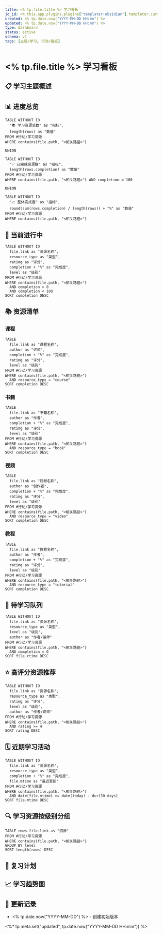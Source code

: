 ```yaml
---
title: <% tp.file.title %> 学习看板
jd_id: <% this.app.plugins.plugins["templater-obsidian"].templater.current_functions_object.user.jd_id() %>
created: <% tp.date.now("YYYY-MM-DD HH:mm") %>
updated: <% tp.date.now("YYYY-MM-DD HH:mm") %>
type: dashboard
status: active
schema: v1
tags: [主题/学习, 行动/看板]
---
```


# <% tp.file.title %> 学习看板

## 📋 学习主题概述

<!-- 简要描述这个学习看板涵盖的主题范围和学习目标 -->

## 📊 进度总览

<!--
使用dataview查询展示学习资源的整体完成情况
这里会展示各类型学习资源的总数、完成数、完成百分比
-->

```dataview
TABLE WITHOUT ID
  "📚 学习资源总数" as "指标",
  length(rows) as "数值"
FROM #行动/学习资源
WHERE contains(file.path, "<相关路径>")

UNION

TABLE WITHOUT ID
  "✅ 已完成资源数" as "指标",
  length(rows.completion) as "数值"
FROM #行动/学习资源
WHERE contains(file.path, "<相关路径>") AND completion = 100

UNION

TABLE WITHOUT ID
  "📈 整体完成度" as "指标",
  round(sum(rows.completion) / length(rows)) + "%" as "数值"
FROM #行动/学习资源
WHERE contains(file.path, "<相关路径>")
```

## 🔄 当前进行中

<!--
使用dataview查询展示正在学习的资源
这里会展示进度在1-99%之间的资源
-->

```dataview
TABLE WITHOUT ID
  file.link as "资源名称",
  resource_type as "类型",
  rating as "评分",
  completion + "%" as "完成度",
  level as "级别"
FROM #行动/学习资源
WHERE contains(file.path, "<相关路径>")
  AND completion > 0
  AND completion < 100
SORT completion DESC
```

## 📚 资源清单

### 课程

```dataview
TABLE
  file.link as "课程名称",
  author as "讲师",
  completion + "%" as "完成度",
  rating as "评分",
  level as "级别"
FROM #行动/学习资源
WHERE contains(file.path, "<相关路径>")
  AND resource_type = "course"
SORT completion DESC
```

### 书籍

```dataview
TABLE
  file.link as "书籍名称",
  author as "作者",
  completion + "%" as "完成度",
  rating as "评分",
  level as "级别"
FROM #行动/学习资源
WHERE contains(file.path, "<相关路径>")
  AND resource_type = "book"
SORT completion DESC
```

### 视频

```dataview
TABLE
  file.link as "视频名称",
  author as "创作者",
  completion + "%" as "完成度",
  rating as "评分",
  level as "级别"
FROM #行动/学习资源
WHERE contains(file.path, "<相关路径>")
  AND resource_type = "video"
SORT completion DESC
```

### 教程

```dataview
TABLE
  file.link as "教程名称",
  author as "作者",
  completion + "%" as "完成度",
  rating as "评分",
  level as "级别"
FROM #行动/学习资源
WHERE contains(file.path, "<相关路径>")
  AND resource_type = "tutorial"
SORT completion DESC
```

## 📝 待学习队列

<!--
使用dataview查询展示尚未开始学习的资源
这里会展示进度为0%的资源
-->

```dataview
TABLE WITHOUT ID
  file.link as "资源名称",
  resource_type as "类型",
  level as "级别",
  author as "作者/讲师"
FROM #行动/学习资源
WHERE contains(file.path, "<相关路径>")
  AND completion = 0
SORT file.ctime DESC
```

## ⭐ 高评分资源推荐

<!--
使用dataview查询展示高评分的学习资源
这里会展示评分在4分及以上的资源
-->

```dataview
TABLE WITHOUT ID
  file.link as "资源名称",
  resource_type as "类型",
  rating as "评分",
  level as "级别",
  author as "作者/讲师"
FROM #行动/学习资源
WHERE contains(file.path, "<相关路径>")
  AND rating >= 4
SORT rating DESC
```

## 🗓️ 近期学习活动

<!--
使用dataview查询展示近期更新过的学习资源
这里会展示最近30天内更新过的资源
-->

```dataview
TABLE WITHOUT ID
  file.link as "资源名称",
  resource_type as "类型",
  completion + "%" as "完成度",
  file.mtime as "最近更新"
FROM #行动/学习资源
WHERE contains(file.path, "<相关路径>")
  AND date(file.mtime) >= date(today) - dur(30 days)
SORT file.mtime DESC
```

## 🔍 学习资源按级别分组

<!--
使用dataview查询按学习级别分组展示资源
-->

```dataview
TABLE rows.file.link as "资源"
FROM #行动/学习资源
WHERE contains(file.path, "<相关路径>")
GROUP BY level
SORT length(rows) DESC
```

## 📅 复习计划

<!--
使用dataview查询展示需要复习的内容
这里可以根据复习日期提醒需要复习的内容
-->

## 📈 学习趋势图

<!--
可以使用JavaScript或Dataview来生成一个简单的学习趋势可视化
例如展示每周/每月完成的学习资源数量
-->

## 🔄 更新记录

- <% tp.date.now("YYYY-MM-DD") %> - 创建初始版本

<%* tp.meta.set("updated", tp.date.now("YYYY-MM-DD HH:mm")) %> 